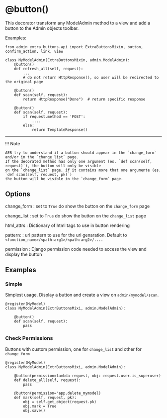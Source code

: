 # @button()

This decorator transform any ModelAdmin method to a view and add a button to the Admin objects toolbar.

Examples:

    from admin_extra_buttons.api import ExtraButtonsMixin, button, confirm_action, link, view

    class MyModelAdmin(ExtraButtonsMixin, admin.ModelAdmin):
        @button()    
        def refresh_all(self, request):
            ...
            # do not return HttpResponse(), so user will be redirected to the original page
    
        @button()
        def scan(self, request):
            return HttpResponse("Done")  # return specific response

        @button()
        def scan(self, request):
            if request.method == 'POST':
                ....
            else:
                return TemplateResponse()

---

!!! Note

    AEB try to understand if a button should appear in the `change_form` and/or in the `change_list` page.
    If the decorated method has only one argument (es. `def scan(self, request)`), the button will only be visible
    on the `change_list` page, if it contains more that one argumente (es. `def scan(self, request, pk)`)
    the button will be visible in the `change_form` page.

## Options

change_form
: set to `True` do show the button on the `change_form` page

change_list
: set to `True` do show the button on the `change_list` page

html_attrs
:   Dictionary of html tags to use in button rendering

pattern:
: url pattern to use for the url genaration.
    Default to `<function_name>/<path:arg1>/<path:arg2>/....`
        
permission
:   Django permission code needed to access the view and display the button

## Examples

### Simple
Simplest usage. Display a button and create a view on `admin/mymodel/scan`.
    
    @register(MyModel)
    class MyModelAdmin(ExtrButtonsMixi, admin.ModelAdmin):
        
        @button()
        def scan(self, request):
            pass

### Check Permissions
Buttons with custom permission, one for `change_list` and other for `change_form`

    @register(MyModel)
    class MyModelAdmin(ExtrButtonsMixi, admin.ModelAdmin):
        
        @button(permission=lambda request, obj: request.user.is_superuser)
        def delete_all(self, request):
            pass

        @button(permission='app.delete_mymodel)
        def mark(self, request, pk):
            obj = self.get_object(request.pk)
            obj.mark = True
            obj.save()




